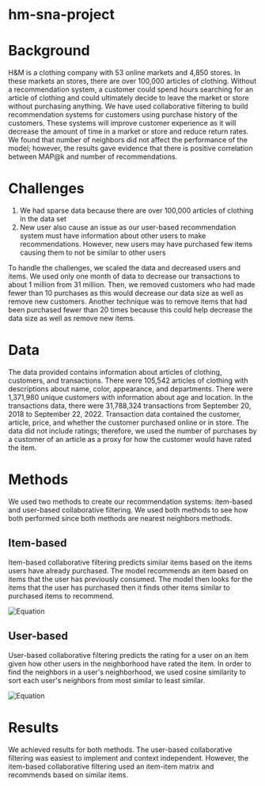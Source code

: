 # hm-sna-project

# Background

H\&M is a clothing company with 53 online markets and 4,850 stores. In these markets an stores, there are over 100,000 articles of clothing. Without a recommendation system, a customer could spend hours searching for an article of clothing and could ultimately decide to leave the market or store without purchasing anything. We have used collaborative filtering to build recommendation systems for customers using purchase history of the customers. These systems will improve customer experience as it will decrease the amount of time in a market or store and reduce return rates. We found that number of neighbors did not affect the performance of the model; however, the results gave evidence that there is positive correlation between MAP@k and number of recommendations.

# Challenges

1. We had sparse data because there are over 100,000 articles of clothing in the data set
2. New user also cause an issue as our user-based recommendation system must have information about other users to make recommendations. However, new users may have purchased few items causing them to not be similar to other users

To handle the challenges, we scaled the data and decreased users and items. We used only one month of data to decrease our transactions to about 1 million from 31 million. Then, we removed customers who had made fewer than 10 purchases as this would decrease our data size as well as remove new customers. Another technique was to remove items that had been purchased fewer than 20 times because this could help decrease the data size as well as remove new items.

# Data

The data provided contains information about articles of clothing, customers, and transactions. There were 105,542 articles of clothing with descriptions about name, color, appearance, and departments. There were 1,371,980 unique customers with information about age and location. In the transactions data, there were 31,788,324 transactions from September 20, 2018 to September 22, 2022. Transaction data contained the customer, article, price, and whether the customer purchased online or in store. The data did not include ratings; therefore, we used the number of purchases by a customer of an article as a proxy for how the customer would have rated the item.

# Methods

We used two methods to create our recommendation systems: item-based and user-based collaborative filtering. We used both methods to see how both performed since both methods are nearest neighbors methods. 

## Item-based

Item-based collaborative filtering predicts similar items based on the items users have already purchased. The model recommends an item based on items that the user has previously consumed. The model then looks for the items that the user has purchased then it finds other items similar to purchased items to recommend.

![Equation](https://latex.codecogs.com/svg.image?pred(u,i)&space;=&space;\frac{\sum_{j\in&space;ratedItems(u)}^{}&space;sim(i,j)&space;*&space;(r_{uj})}{\sum_{j\in&space;ratedItems(u)}^{}&space;sim(i,j)})

## User-based

User-based collaborative filtering predicts the rating for a user on an item given how other users in the neighborhood have rated the item. In order to find the neighbors in a user's neighborhood, we used cosine similarity to sort each user's neighbors from most similar to least similar.

![Equation](https://latex.codecogs.com/svg.image?pred(u,i)&space;=&space;\overline{r}_{u}&space;&plus;&space;\frac{\sum_{n\in&space;neighbors(u)}^{}&space;sim(u,n)&space;*&space;(r_{ni}&space;-&space;\overline{r}_{n})}{\sum_{n\in&space;neighbors(u)}^{}&space;sim(u,n)})

# Results

We achieved results for both methods. The user-based collaborative filtering was easiest to implement and context independent. However, the item-based collaborative filtering used an item-item matrix and recommends based on similar items.
